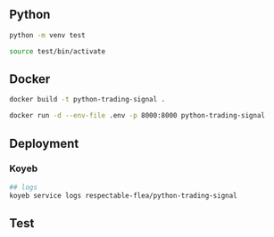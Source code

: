 ## Python
```bash
python -m venv test

source test/bin/activate
```

## Docker
```bash
docker build -t python-trading-signal .

docker run -d --env-file .env -p 8000:8000 python-trading-signal
```

## Deployment
### Koyeb
```bash
## logs
koyeb service logs respectable-flea/python-trading-signal
```

## Test